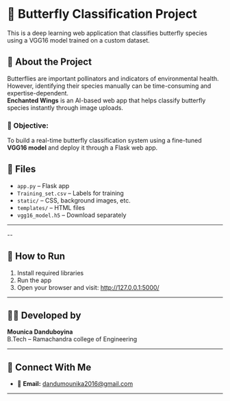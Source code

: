 # 🦋 Butterfly Classification Project

This is a deep learning web application that classifies butterfly species using a VGG16 model trained on a custom dataset.

## 🧠 About the Project

Butterflies are important pollinators and indicators of environmental health. However, identifying their species manually can be time-consuming and expertise-dependent.  
**Enchanted Wings** is an AI-based web app that helps classify butterfly species instantly through image uploads.

### 🎯 Objective:
To build a real-time butterfly classification system using a fine-tuned **VGG16 model** and deploy it through a Flask web app.


## 📁 Files

- `app.py` – Flask app  
- `Training_set.csv` – Labels for training  
- `static/` – CSS, background images, etc.  
- `templates/` – HTML files  
- `vgg16_model.h5` – Download separately 

---


--
## 🚀 How to Run

1. Install required libraries
2. Run the app
3. Open your browser and visit: http://127.0.0.1:5000/

---


## 👨‍💻 Developed by

**Mounica Danduboyina**  
B.Tech – Ramachandra college of Engineering

---

## 🔗 Connect With Me

- 📧 **Email:** dandumounika2016@gmail.com
---
